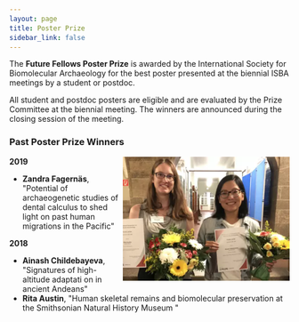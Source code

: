 ```yaml
---
layout: page
title: Poster Prize
sidebar_link: false
---
```


The <b>Future Fellows Poster Prize</b> is awarded by the International Society for Biomolecular Archaeology for the best poster presented at the
biennial ISBA meetings by a student or postdoc. 

All student and postdoc posters are eligible and are evaluated by the Prize Committee at the biennial meeting. The winners are 
announced during the closing session of the meeting.

### Past Poster Prize Winners

<img align="right" width="300" src="/assets/images/PosterPrize2018.png">

<b>2019</b>

- <b>Zandra Fagernäs</b>, "Potential of archaeogenetic studies of dental calculus to shed light on past human migrations in the Pacific"

<b>2018</b>

- <b>Ainash Childebayeva</b>, "Signatures of high-altitude adaptati on in ancient Andeans"
- <b>Rita Austin</b>, "Human skeletal remains and biomolecular preservation at the Smithsonian Natural History Museum "
